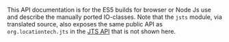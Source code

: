 This API documentation is for the ES5 builds for browser or Node Js use and describe the manually ported IO-classes. Note that the `jsts` module, via translated source, also exposes the same public API as `org.locationtech.jts` in the [JTS API](http://bjornharrtell.github.io/jsts/1.2.1/apidocs/) that is not shown here.
